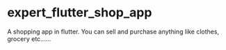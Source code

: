 # expert_flutter_shop_app
A shopping app in flutter. You can sell and purchase anything like clothes, grocery etc...... 
